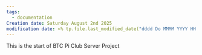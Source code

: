```yaml
---
tags:
  - documentation
Creation date: Saturday August 2nd 2025
modification date: <% tp.file.last_modified_date("dddd Do MMMM YYYY HH:mm:ss") %>
---
```

This is the start of BTC Pi Club Server Project
